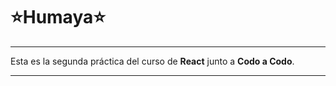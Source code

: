 # :star:Humaya:star:

---

Esta es la segunda práctica del curso de **React** junto a **Codo a Codo**.

---
